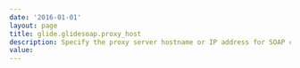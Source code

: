 ```yaml
---
date: '2016-01-01'
layout: page
title: glide.glidesoap.proxy_host
description: Specify the proxy server hostname or IP address for SOAP clients. 
value:  
---
```


